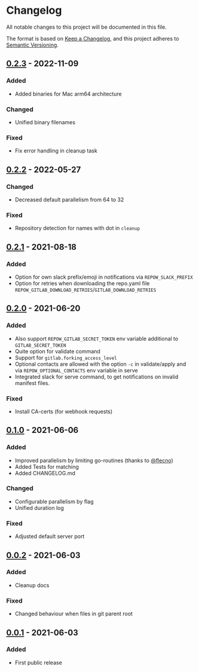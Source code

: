 # Changelog
All notable changes to this project will be documented in this file.

The format is based on [Keep a Changelog](https://keepachangelog.com/en/1.0.0/),
and this project adheres to [Semantic Versioning](https://semver.org/spec/v2.0.0.html).


## [0.2.3] - 2022-11-09

### Added
* Added binaries for Mac arm64 architecture

### Changed
* Unified binary filenames

### Fixed
* Fix error handling in cleanup task



## [0.2.2] - 2022-05-27

### Changed
* Decreased default parallelism from 64 to 32

### Fixed
* Repository detection for names with dot in `cleanup`



## [0.2.1] - 2021-08-18

### Added
* Option for own slack prefix/emoji in notifications via `REPOW_SLACK_PREFIX`
* Option for retries when downloading the repo.yaml file `REPOW_GITLAB_DOWNLOAD_RETRIES`/`GITLAB_DOWNLOAD_RETRIES`



## [0.2.0] - 2021-06-20

### Added
* Also support `REPOW_GITLAB_SECRET_TOKEN` env variable additional to `GITLAB_SECRET_TOKEN`
* Quite option for validate command
* Support for `gitlab.forking_access_level`
* Optional contacts are allowed with the option `-c` in validate/apply and via `REPOW_OPTIONAL_CONTACTS` env variable in serve
* Integrated slack for serve command, to get notifications on invalid manifest files.

### Fixed
* Install CA-certs (for webhook requests)



## [0.1.0] - 2021-06-06

### Added
* Improved parallelism by limiting go-routines (thanks to [@flecno](https://github.com/flecno))
* Added Tests for matching
* Added CHANGELOG.md

### Changed
* Configurable parallelism by flag
* Unified duration log

### Fixed
* Adjusted default server port



## [0.0.2] - 2021-06-03

### Added
* Cleanup docs

### Fixed
* Changed behaviour when files in git parent root



## [0.0.1] - 2021-06-03

### Added
* First public release



[Unreleased]: https://github.com/galan/repow/compare/v0.2.3...HEAD
[0.2.3]: https://github.com/galan/repow/compare/v0.2.2...v0.2.3
[0.2.2]: https://github.com/galan/repow/compare/v0.2.1...v0.2.2
[0.2.1]: https://github.com/galan/repow/compare/v0.2.0...v0.2.1
[0.2.0]: https://github.com/galan/repow/compare/v0.1.0...v0.2.0
[0.1.0]: https://github.com/galan/repow/compare/v0.0.2...v0.1.0
[0.0.2]: https://github.com/galan/repow/compare/v0.0.1...v0.0.2
[0.0.1]: https://github.com/galan/repow/releases/tag/v0.0.1
